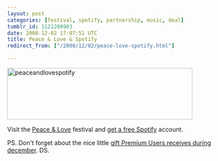 ```yaml
---
layout: post
categories: [festival, spotify, partnership, music, deal]
tumblr_id: 1121200903  
date: 2008-12-02 17:07:51 UTC
title: Peace & Love & Spotify
redirect_from: ["/2008/12/02/peace-love-spotify.html"]

---
```


<a class="img" href="http://www.peaceandlove.nu/festival/nyheter/biljetterna_slappta/"><img src="/attachments/2008/12/peaceandlovespotify.png" alt="peaceandlovespotify" width="428" height="119" class="alignnone size-full wp-image-923" /></a>

Visit the <a href="http://www.peaceandlove.nu/">Peace & Love</a> festival and <a href="http://www.peaceandlove.nu/festival/nyheter/biljetterna_slappta/">get a free Spotify</a> account.

PS. Don't forget about the nice little <a href="https://www.spotify.com/blog/archives/2008/12/01/spotify-premium-spread-holiday-joy-with-an-invite/">gift Premium Users receives during december</a>. DS.
